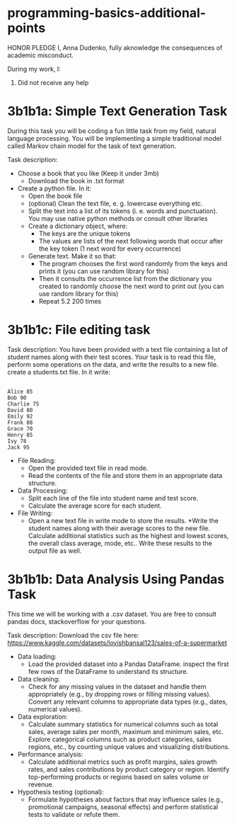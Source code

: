 # programming-basics-additional-points

HONOR PLEDGE 
I, Anna Dudenko, fully aknowledge the consequences of academic misconduct.

During my work, I:

1. Did not receive any help

# 3b1b1a: Simple Text Generation Task

During this task you will be coding a fun little task from my field, natural language processing. You will be implementing a simple traditional model called Markov chain model for the task of text generation.

Task description:

- Choose a book that you like (Keep it under 3mb)
  * Download the book in .txt format
- Create a python file. In it:
  * Open the book file
  * (optional) Clean the text file, e. g. lowercase everything etc.
  * Split the text into a list of its tokens (i. e. words and punctuation). You may use native python methods or consult other libraries
  * Create a dictionary object, where:
    - The keys are the unique tokens
    - The values are lists of the next following words that occur after the key token (1 next word for every occurrence)
  * Generate text. Make it so that:
    - The program chooses the first word randomly from the keys and prints it (you can use random library for this)
    - Then it consults the occurrence list from the dictionary you created to randomly choose the next word to print out (you can use random library for this)
    - Repeat 5.2 200 times

# 3b1b1c: File editing task

Task description:
You have been provided with a text file containing a list of student names along with their test scores. Your task is to read this file, perform some operations on the data, and write the results to a new file. create a students.txt file. In it write:


##
    Alice 85
    Bob 90
    Charlie 75
    David 80
    Emily 92
    Frank 88
    Grace 70
    Henry 85
    Ivy 78
    Jack 95


- File Reading:
  * Open the provided text file in read mode.
  * Read the contents of the file and store them in an appropriate data structure.
- Data Processing:
  * Split each line of the file into student name and test score.
  * Calculate the average score for each student.
- File Writing:
  * Open a new text file in write mode to store the results.
  *Write the student names along with their average scores to the new file. Calculate additional statistics such as the highest and lowest scores, the overall class average, mode, etc.. Write these results to the output file as well.


# 3b1b1b: Data Analysis Using Pandas Task

This time we will be working with a .csv dataset. You are free to consult pandas docs, stackoverflow for your questions.

Task description:
Download the csv file here: https://www.kaggle.com/datasets/lovishbansal123/sales-of-a-supermarket

- Data loading:
  * Load the provided dataset into a Pandas DataFrame. inspect the first few rows of the DataFrame to understand its structure.
- Data cleaning:
  * Check for any missing values in the dataset and handle them appropriately (e.g., by dropping rows or filling missing values). Convert any relevant columns to appropriate data types (e.g., dates, numerical values).
- Data exploration:
  * Calculate summary statistics for numerical columns such as total sales, average sales per month, maximum and minimum sales, etc. Explore categorical columns such as product categories, sales regions, etc., by counting unique values and visualizing distributions.
- Performance analysis:
  * Calculate additional metrics such as profit margins, sales growth rates, and sales contributions by product category or region. Identify top-performing products or regions based on sales volume or revenue.
- Hypothesis testing (optional):
  * Formulate hypotheses about factors that may influence sales (e.g., promotional campaigns, seasonal effects) and perform statistical tests to validate or refute them.
